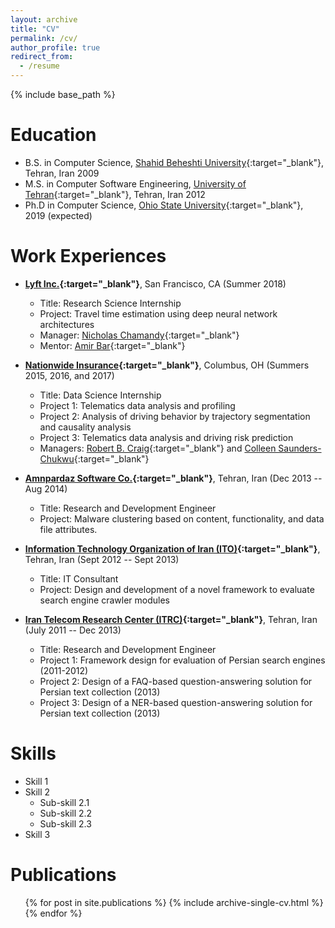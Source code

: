 ```yaml
---
layout: archive
title: "CV"
permalink: /cv/
author_profile: true
redirect_from:
  - /resume
---
```


{% include base_path %}

Education
======
* B.S. in Computer Science, [Shahid Beheshti University](http://en.sbu.ac.ir/SitePages/Home.aspx){:target="_blank"}, Tehran, Iran 2009
* M.S. in Computer Software Engineering, [University of Tehran](https://ut.ac.ir/en){:target="_blank"}, Tehran, Iran 2012
* Ph.D in Computer Science, [Ohio State University](https://osu.edu){:target="_blank"}, 2019 (expected)

Work Experiences
======
* __[Lyft Inc.](https://www.lyft.com){:target="_blank"}__, San Francisco, CA (Summer 2018)
  * Title: Research Science Internship
  * Project: Travel time estimation using deep neural network architectures
  * Manager: [Nicholas Chamandy](https://www.linkedin.com/in/nicholas-chamandy-31672b30/){:target="_blank"} 
  * Mentor: [Amir Bar](https://www.linkedin.com/in/amir-bar-bracha-6080545/){:target="_blank"} 

* __[Nationwide Insurance](https://www.nationwide.com/){:target="_blank"}__, Columbus, OH (Summers 2015, 2016, and 2017)
  * Title: Data Science Internship
  * Project 1: Telematics data analysis and profiling
  * Project 2: Analysis of driving behavior by trajectory segmentation and causality analysis 
  * Project 3: Telematics data analysis and driving risk prediction
  * Managers: [Robert B. Craig](https://www.linkedin.com/in/bruce-craig-b7504b1/){:target="_blank"} and [Colleen Saunders-Chukwu](https://www.linkedin.com/in/colleen-saunders-chukwu-3ba99762/){:target="_blank"}
  
* __[Amnpardaz Software Co.](https://www.amnpardaz.com/index.php/){:target="_blank"}__, Tehran, Iran (Dec 2013 -- Aug 2014)
  * Title: Research and Development Engineer
  * Project: Malware clustering based on content, functionality, and data file attributes. 
  
* __[Information Technology Organization of Iran (ITO)](https://www.ito.gov.ir/web/en){:target="_blank"}__, Tehran, Iran (Sept 2012 -- Sept 2013)
  * Title: IT Consultant 
  * Project: Design and development of a novel framework to evaluate search engine crawler modules 
  
* __[Iran Telecom Research Center (ITRC)](http://en.itrc.ac.ir/){:target="_blank"}__, Tehran, Iran (July 2011 -- Dec 2013)
  * Title: Research and Development Engineer
  * Project 1: Framework design for evaluation of Persian search engines (2011-2012)
  * Project 2: Design of a FAQ-based question-answering solution for Persian text collection (2013)
  * Project 3: Design of a NER-based question-answering solution for Persian text collection (2013)
  
Skills
======
* Skill 1
* Skill 2
  * Sub-skill 2.1
  * Sub-skill 2.2
  * Sub-skill 2.3
* Skill 3

Publications
======
  <ul>{% for post in site.publications %}
    {% include archive-single-cv.html %}
  {% endfor %}</ul>
  
<!--

Talks
======
  <ul>{% for post in site.talks %}
    {% include archive-single-talk-cv.html %}
  {% endfor %}</ul>
  
Teaching
======
  <ul>{% for post in site.teaching %}
    {% include archive-single-cv.html %}
  {% endfor %}</ul>  
  
Service and leadership
======
* Currently signed in to 43 different slack teams   -->



